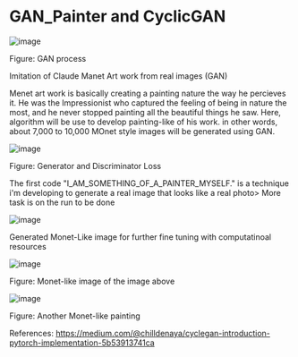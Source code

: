 # GAN_Painter and CyclicGAN

![image](https://github.com/user-attachments/assets/2a25f83f-b3c6-4a49-be6c-c84ce931be47)

Figure: GAN process

Imitation of Claude Manet Art work from real images (GAN)

Menet art work is basically creating a painting nature the way he percieves it. He was the Impressionist who captured the feeling of being in nature the most, and he never stopped painting all the beautiful things he saw.
Here, algorithm will be use to develop painting-like of his work. in other words, about 7,000 to 10,000 MOnet style images will be generated using GAN.

![image](https://github.com/user-attachments/assets/465a6d16-7f3b-42ac-a619-904c9a0b2b16)

Figure: Generator and Discriminator Loss 

The first code "I_AM_SOMETHING_OF_A_PAINTER_MYSELF." is a technique i'm developing to generate a real image that looks like a real photo>
More task is on the run to be done

![image](https://github.com/user-attachments/assets/2fb5c0fc-d7e6-4047-8249-08fc05110029)

Generated Monet-Like image for further fine tuning with computatinoal resources

![image](https://github.com/user-attachments/assets/52fe3acd-355f-40dc-90eb-8f749c4e73cc)

Figure: Monet-like image of the image above

![image](https://github.com/user-attachments/assets/c7ef8f9b-1366-4bfb-9143-ec3ed2468e70)

Figure: Another Monet-like painting




References: 
https://medium.com/@chilldenaya/cyclegan-introduction-pytorch-implementation-5b53913741ca
